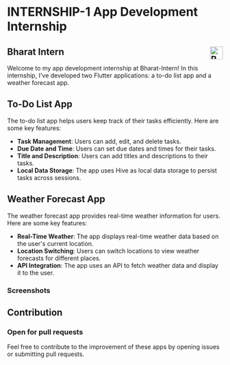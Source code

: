 # INTERNSHIP-1 App Development Internship

## Bharat Intern  <img src="[path_to_ico](https://bharatintern.live/b/icons/logoNoBg.png)n" alt="Bharat Intern Icon" style="float:right;" width="30" height="30">

Welcome to my app development internship at Bharat-Intern! In this internship, I've developed two Flutter applications: a to-do list app and a weather forecast app.

## To-Do List App

The to-do list app helps users keep track of their tasks efficiently. Here are some key features:

- **Task Management**: Users can add, edit, and delete tasks.
- **Due Date and Time**: Users can set due dates and times for their tasks.
- **Title and Description**: Users can add titles and descriptions to their tasks.
- **Local Data Storage**: The app uses Hive as local data storage to persist tasks across sessions.

## Weather Forecast App

The weather forecast app provides real-time weather information for users. Here are some key features:

- **Real-Time Weather**: The app displays real-time weather data based on the user's current location.
- **Location Switching**: Users can switch locations to view weather forecasts for different places.
- **API Integration**: The app uses an API to fetch weather data and display it to the user.

### Screenshots

<!-- Add screenshots of your apps here -->
<!-- ![To-Do List App](todo_app_screenshot.png) -->
<!-- ![Weather Forecast App](weather_app_screenshot.png) -->

<!-- You can uncomment the above lines and replace `todo_app_screenshot.png` and `weather_app_screenshot.png` with your actual screenshot file names. -->

## Contribution
### Open for pull requests
Feel free to contribute to the improvement of these apps by opening issues or submitting pull requests.
